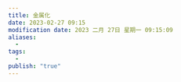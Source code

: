```yaml
---
title: 金属化
date: 2023-02-27 09:15
modification date: 2023 二月 27日 星期一 09:15:09
aliases:
  - 
tags:
  - 
publish: "true"
---
```


